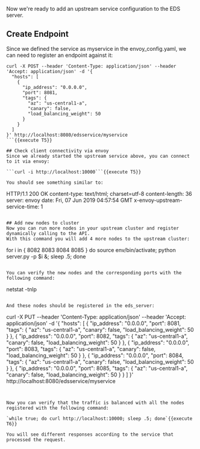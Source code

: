 Now we're ready to add an upstream service configuration to the EDS server.

## Create Endpoint
Since we defined the service as myservice in the envoy_config.yaml, we can need to register an endpoint against it:

```
curl -X POST --header 'Content-Type: application/json' --header 'Accept: application/json' -d '{
  "hosts": [
    {
      "ip_address": "0.0.0.0",
      "port": 8081,
      "tags": {
        "az": "us-central1-a",
        "canary": false,
        "load_balancing_weight": 50
      }
    }
  ]
}' http://localhost:8080/edsservice/myservice
```{{execute T5}}

## Check client connectivity via envoy
Since we already started the upstream service above, you can connect to it via envoy:

```curl -i http://localhost:10000```{{execute T5}}

You should see something similar to:

```
HTTP/1.1 200 OK
content-type: text/html; charset=utf-8
content-length: 36
server: envoy
date: Fri, 07 Jun 2019 04:57:54 GMT
x-envoy-upstream-service-time: 1
```

## Add new nodes to cluster
Now you can run more nodes in your upstream cluster and register dynamically calling to the API.
With this command you will add 4 more nodes to the upstream cluster:

```
for i in { 8082 8083 8084 8085 }
  do
  source env/bin/activate;
  python server.py -p $i &;
  sleep .5;
done
```{{execute T5}}

You can verify the new nodes and the corresponding ports with the following command:

```
netstat -tnlp
```{{execute T5}}

And these nodes should be registered in the eds_server:

```
curl -X PUT --header 'Content-Type: application/json' --header 'Accept: application/json' -d '{
    "hosts": [
        {
        "ip_address": "0.0.0.0",
        "port": 8081,
        "tags": {
            "az": "us-central1-a",
            "canary": false,
            "load_balancing_weight": 50
        }
        },
        {
        "ip_address": "0.0.0.0",
        "port": 8082,
        "tags": {
            "az": "us-central1-a",
            "canary": false,
            "load_balancing_weight": 50
        }
        },
        {
        "ip_address": "0.0.0.0",
        "port": 8083,
        "tags": {
            "az": "us-central1-a",
            "canary": false,
            "load_balancing_weight": 50
        }
        },
        {
        "ip_address": "0.0.0.0",
        "port": 8084,
        "tags": {
            "az": "us-central1-a",
            "canary": false,
            "load_balancing_weight": 50
        }
        },
        {
        "ip_address": "0.0.0.0",
        "port": 8085,
        "tags": {
            "az": "us-central1-a",
            "canary": false,
            "load_balancing_weight": 50
        }
        }
    ]
    }' http://localhost:8080/edsservice/myservice
```{{execute T5}}


Now you can verify that the traffic is balanced with all the nodes registered with the following command:

`while true; do curl http://localhost:10000; sleep .5; done`{{execute T6}}

You will see different responses according to the service that processed the request.